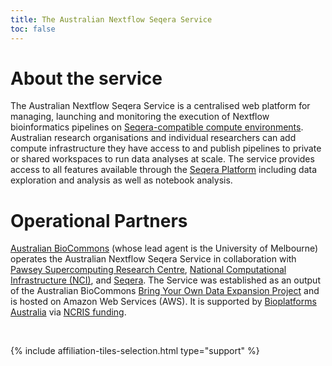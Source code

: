 ```yaml
---
title: The Australian Nextflow Seqera Service
toc: false
---
```


# About the service

The Australian Nextflow Seqera Service is a centralised web platform for managing, launching and monitoring the execution of Nextflow bioinformatics pipelines on [Seqera-compatible compute environments](https://docs.seqera.io/platform/latest/compute-envs/overview). Australian research organisations and individual researchers can add compute infrastructure they have access to and publish pipelines to private or shared workspaces to run data analyses at scale. The service provides access to all features available through the [Seqera Platform](https://seqera.io/platform/) including data exploration and analysis as well as notebook analysis.

# Operational Partners

[Australian BioCommons](https://www.biocommons.org.au/) (whose lead agent is the University of Melbourne) operates the Australian Nextflow Seqera Service in collaboration with [Pawsey Supercomputing Research Centre](https://pawsey.org.au/), [National Computational Infrastructure (NCI)](https://nci.org.au/), and [Seqera](https://seqera.io/). The Service was established as an output of the Australian BioCommons [Bring Your Own Data Expansion Project](https://www.biocommons.org.au/byo-data-platform-expansion) and is hosted on Amazon Web Services (AWS). It is supported by [Bioplatforms Australia](https://www.bioplatforms.com/) via [NCRIS funding](https://www.education.gov.au/ncris).


<br />  

{% include affiliation-tiles-selection.html type="support" %}